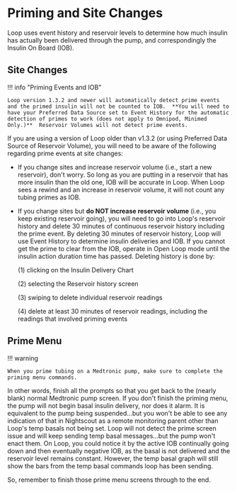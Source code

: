 # Priming and Site Changes

Loop uses event history and reservoir levels to determine how much insulin has actually been delivered through the pump, and correspondingly the Insulin On Board (IOB).  

## Site Changes

!!! info "Priming Events and IOB"

    Loop version 1.3.2 and newer will automatically detect prime events and the primed insulin will not be counted to IOB.  **You will need to have your Preferred Data Source set to Event History for the automatic detection of primes to work (does not apply to Omnipod, Minimed Only.)**  Reservoir Volumes will not detect prime events.

If you are using a version of Loop older than v1.3.2 (or using Preferred Data Source of Reservoir Volume), you will need to be aware of the following regarding prime events at site changes:

* If you change sites and increase reservoir volume (i.e., start a new reservoir), don't worry. So long as you are putting in a reservoir that has more insulin than the old one, IOB will be accurate in Loop.  When Loop sees a rewind and an increase in reservoir volume, it will not count any tubing primes as IOB.

* If you change sites but **do NOT increase reservoir volume** (i.e., you keep existing reservoir going), you will need to go into Loop's reservoir history and delete 30 minutes of continuous reservoir history including the prime event.  By deleting 30 minutes of reservoir history, Loop will use Event History to determine insulin deliveries and IOB. If you cannot get the prime to clear from the IOB, operate in Open Loop mode until the insulin action duration time has passed.  Deleting history is done by:

    (1)  clicking on the Insulin Delivery Chart  

    (2)  selecting the Reservoir history screen  

    (3)  swiping to delete individual reservoir readings  

    (4)  delete at least 30 minutes of reservoir readings, including the readings that involved priming events

## Prime Menu

!!! warning

    When you prime tubing on a Medtronic pump, make sure to complete the priming menu commands.

In other words, finish all the prompts so that you get back to the (nearly blank) normal Medtronic pump screen.  If you don't finish the priming menu, the pump will not begin basal insulin delivery, nor does it alarm.  It is equivalent to the pump being suspended...but you won't be able to see any indication of that in Nightscout as a remote monitoring parent other than Loop's temp basals not being set.  Loop will not detect the prime screen issue and will keep sending temp basal messages...but the pump won't enact them.  On Loop, you could notice it by the active IOB continually going down and then eventually negative IOB, as the basal is not delivered and the reservoir level remains constant.  However, the temp basal graph will still show the bars from the temp basal commands loop has been sending.

So, remember to finish those prime menu screens through to the end.
